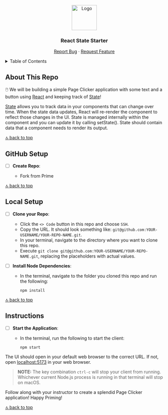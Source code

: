 <a name="react-state-starter"></a>

<div align="center">
  <a href="https://github.com/PrimeAcademy/react-state-starter">
    <img src="https://avatars.githubusercontent.com/u/9360728?s=200&v=4" alt="Logo" width="80" height="80">
  </a>
  <h3>React State Starter</h3>
  <p>
    <a href="https://github.com/PrimeAcademy/react-state-starter/issues">Report Bug</a>
    ·
    <a href="https://github.com/PrimeAcademy/react-state-starter/issues">Request Feature</a>
  </p>
</div>

<details>
  <summary>Table of Contents</summary>
  <ul>
    <li>
      <a href="#about-this-repo">About This Repo</a>
    </li>
    <li>
      <a href="#github-setup">GitHub Setup</a>
    </li>
    <li><a href="#local-setup">Local Setup</a></li>
    <li><a href="#instructions">Instructions</a></li>
  </ul>
</details>

## About This Repo

🖱️ We will be building a simple Page Clicker application with some text and a button using [React](https://react.dev/) and keeping track of [State](https://react.dev/learn/state-a-components-memory)!

[State](https://react.dev/learn/state-a-components-memory) allows you to track data in your components that can change over time. When the state data updates, React will re-render the component to reflect those changes in the UI. State is managed internally within the component and you can update it by calling setState(). State should contain data that a component needs to render its output.

[🔝 back to top](#react-state-starter)

## GitHub Setup

- [ ] **Create Repo**:
  
  - Fork from Prime

[🔝 back to top](#react-state-starter)

## Local Setup

- [ ] **Clone your Repo**:

  - Click the `<> Code` button in this repo and choose `SSH`.
  - Copy the URL. It should look something like: `git@github.com:YOUR-USERNAME/YOUR-REPO-NAME.git`.
  - In your terminal, navigate to the directory where you want to clone this repo.
  - Execute `git clone git@github.com:YOUR-USERNAME/YOUR-REPO-NAME.git`, replacing the placeholders with actual values.

- [ ] **Install Node Dependencies**:

  - In the terminal, navigate to the folder you cloned this repo and run the following:

    ```shell
    npm install
    ```

[🔝 back to top](#react-state-starter)

## Instructions

- [ ] **Start the Application**:

  - In the terminal, run the following to start the client:

    ```shell
    npm start
    ```

The UI should open in your default web browser to the correct URL. If not, open [localhost:5173](http://localhost:5173) in your web browser.

> **NOTE:** The key combination `ctrl-c` will stop your client from running. Whichever current Node.js process is running in that terminal will stop on macOS.

Follow along with your instructor to create a splendid Page Clicker application! Happy Priming!

[🔝 back to top](#react-state-starter)
